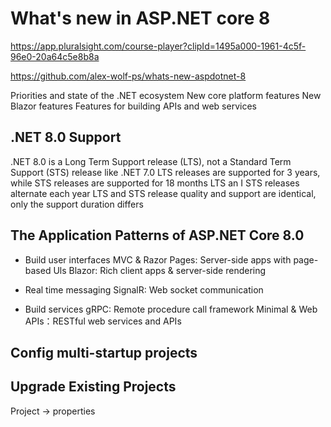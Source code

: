 # What's new in ASP.NET core 8
https://app.pluralsight.com/course-player?clipId=1495a000-1961-4c5f-96e0-20a64c5e8b8a

https://github.com/alex-wolf-ps/whats-new-aspdotnet-8


Priorities and state of the .NET ecosystem
New core platform features
New Blazor features
Features for building APIs and web services

## .NET 8.0 Support
.NET 8.0 is a Long Term Support release (LTS), not a Standard Term Support (STS) release like .NET 7.0
LTS releases are supported for 3 years, while STS releases are supported for 18 months
LTS an I STS releases alternate each year
LTS and STS release quality and support are identical, only the support duration differs


## The Application Patterns of ASP.NET Core 8.0
- Build user interfaces
MVC & Razor Pages: Server-side apps with page-based Uls
Blazor: Rich client apps & server-side rendering

- Real time messaging
SignalR: Web socket communication

- Build services
gRPC: Remote procedure call framework
Minimal & Web APIs：RESTful web services and APIs

## Config multi-startup projects


## Upgrade Existing Projects
Project -> properties
